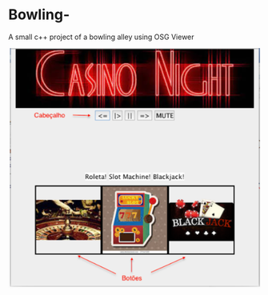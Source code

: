 # Bowling-
A small c++ project of a bowling alley using OSG Viewer
<p align="center">
  <img src="./bowling.png"/>
</p>
